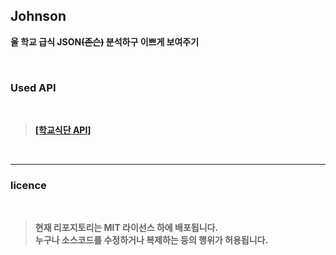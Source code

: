 ## <b>Johnson<b>

<b>울 학교 급식 JSON<s>(존슨)</s> 분석하구 이쁘게 보여주기</b>

<br>

### <b>Used API</b>
<br>

> <a href = 'https://github.com/5d-jh/school-menu-api'>**[학교식단 API]**</a>

<br>

---

### <b>licence</b>
<br>

> 현재 리포지토리는 MIT 라이선스 하에 배포됩니다.<br>
> 누구나 소스코드를 수정하거나 복제하는 등의 행위가 허용됩니다.